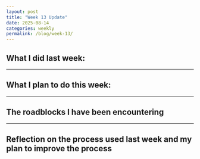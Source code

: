 ```yaml
---
layout: post
title: "Week 13 Update"
date: 2025-08-14
categories: weekly
permalink: /blog/week-13/
---
```

## What I did last week:


---

## What I plan to do this week:


---

## The roadblocks I have been encountering


---

## Reflection on the process used last week and my plan to improve the process
